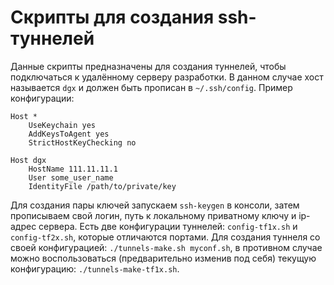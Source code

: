 # Скрипты для создания ssh-туннелей

Данные скрипты предназначены для создания туннелей, чтобы подключаться к удалённому серверу разработки. В данном случае хост называется `dgx` и должен быть прописан в `~/.ssh/config`. Пример конфигурации:

```
Host *
    UseKeychain yes
    AddKeysToAgent yes
    StrictHostKeyChecking no

Host dgx
    HostName 111.11.11.1
    User some_user_name
    IdentityFile /path/to/private/key
```

Для создания пары ключей запускаем `ssh-keygen` в консоли, затем прописываем свой логин, путь к локальному приватному ключу и ip-адрес сервера. Есть две конфигурации туннелей: `config-tf1x.sh` и `config-tf2x.sh`, которые отличаются портами. Для создания туннеля со своей конфигурацией: `./tunnels-make.sh myconf.sh`, в противном случае можно воспользоваться (предварительно изменив под себя) текущую конфигурацию: `./tunnels-make-tf1x.sh`.
